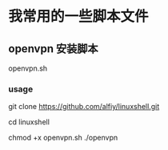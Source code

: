 
# 我常用的一些脚本文件

## openvpn 安装脚本

openvpn.sh

### usage

git clone https://github.com/alfiy/linuxshell.git

cd linuxshell

chmod +x openvpn.sh
./openvpn
